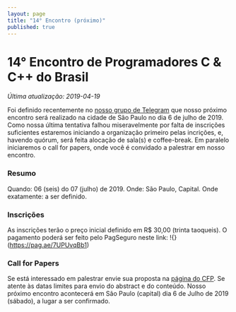 ```yaml
---
layout: page
title: "14° Encontro (próximo)"
published: true
---
```

# 14° Encontro de Programadores C & C++ do Brasil

*Última atualização: 2019-04-19*

Foi definido recentemente no [nosso grupo de Telegram](https://t.me/ccppbrasil) que nosso próximo encontro será realizado na cidade de São Paulo no dia 6 de julho de 2019. Como nossa última tentativa falhou miseravelmente por falta de inscrições suficientes estaremos iniciando a organização primeiro pelas incrições, e, havendo quórum, será feita alocação de sala(s) e coffee-break. Em paralelo iniciaremos o call for papers, onde você é convidado a palestrar em nosso encontro.

### Resumo

Quando: 06 (seis) do 07 (julho) de 2019.
Onde: São Paulo, Capital.
Onde exatamente: a ser definido.

### Inscrições

As inscrições terão o preço inicial definido em R$ 30,00 (trinta taoqueis). O pagamento poderá ser feito pelo PagSeguro neste link: !{}(https://pag.ae/7UPUvqBb1)

### Call for Papers

Se está interessado em palestrar envie sua proposta na [página do CFP](https://easychair.org/cfp/content.cgi?a=21794885). Se atente às datas limites para envio do abstract e do conteúdo.
Nosso próximo encontro acontecerá em São Paulo (capital) dia 6 de Julho de 2019 (sábado), a lugar a ser confirmado.

